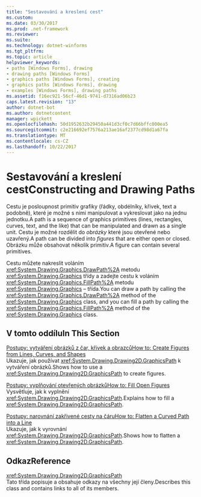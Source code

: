 ```yaml
---
title: "Sestavování a kreslení cest"
ms.custom: 
ms.date: 03/30/2017
ms.prod: .net-framework
ms.reviewer: 
ms.suite: 
ms.technology: dotnet-winforms
ms.tgt_pltfrm: 
ms.topic: article
helpviewer_keywords:
- paths [Windows Forms], drawing
- drawing paths [Windows Forms]
- graphics paths [Windows Forms], creating
- graphics paths [Windows Forms], drawing
- examples [Windows Forms], drawing paths
ms.assetid: f16ec921-56cf-46d1-9741-d7316ad06b23
caps.latest.revision: "13"
author: dotnet-bot
ms.author: dotnetcontent
manager: wpickett
ms.openlocfilehash: 50d1952632b29450a441d3cf0c7d66bffc000ea5
ms.sourcegitcommit: c2e216692ef7576a213ae16af2377cd98d1a67fa
ms.translationtype: MT
ms.contentlocale: cs-CZ
ms.lasthandoff: 10/22/2017
---
```

# <a name="constructing-and-drawing-paths"></a><span data-ttu-id="023df-102">Sestavování a kreslení cest</span><span class="sxs-lookup"><span data-stu-id="023df-102">Constructing and Drawing Paths</span></span>
<span data-ttu-id="023df-103">Cestu je posloupnost primitiv grafiky (řádky, obdélníky, křivek, text a podobně), které je možné s nimi manipulovat a vykreslovat jako na jednu jednotku.</span><span class="sxs-lookup"><span data-stu-id="023df-103">A path is a sequence of graphics primitives (lines, rectangles, curves, text, and the like) that can be manipulated and drawn as a single unit.</span></span> <span data-ttu-id="023df-104">Cestu je možné rozdělit do *obrázky* které jsou otevřené nebo uzavřený.</span><span class="sxs-lookup"><span data-stu-id="023df-104">A path can be divided into *figures* that are either open or closed.</span></span> <span data-ttu-id="023df-105">Obrázku může obsahovat několik primitiv.</span><span class="sxs-lookup"><span data-stu-id="023df-105">A figure can contain several primitives.</span></span>  
  
 <span data-ttu-id="023df-106">Cestu můžete nakreslit voláním <xref:System.Drawing.Graphics.DrawPath%2A> metodu <xref:System.Drawing.Graphics> třídy a zadejte cestu k voláním <xref:System.Drawing.Graphics.FillPath%2A> metodu <xref:System.Drawing.Graphics> – třída.</span><span class="sxs-lookup"><span data-stu-id="023df-106">You can draw a path by calling the <xref:System.Drawing.Graphics.DrawPath%2A> method of the <xref:System.Drawing.Graphics> class, and you can fill a path by calling the <xref:System.Drawing.Graphics.FillPath%2A> method of the <xref:System.Drawing.Graphics> class.</span></span>  
  
## <a name="in-this-section"></a><span data-ttu-id="023df-107">V tomto oddílu</span><span class="sxs-lookup"><span data-stu-id="023df-107">In This Section</span></span>  
 [<span data-ttu-id="023df-108">Postupy: vytváření obrázků z čar, křivek a obrazců</span><span class="sxs-lookup"><span data-stu-id="023df-108">How to: Create Figures from Lines, Curves, and Shapes</span></span>](../../../../docs/framework/winforms/advanced/how-to-create-figures-from-lines-curves-and-shapes.md)  
 <span data-ttu-id="023df-109">Ukazuje, jak používat <xref:System.Drawing.Drawing2D.GraphicsPath> k vytváření obrázků.</span><span class="sxs-lookup"><span data-stu-id="023df-109">Shows how to use a <xref:System.Drawing.Drawing2D.GraphicsPath> to create figures.</span></span>  
  
 [<span data-ttu-id="023df-110">Postupy: vyplňování otevřených obrázků</span><span class="sxs-lookup"><span data-stu-id="023df-110">How to: Fill Open Figures</span></span>](../../../../docs/framework/winforms/advanced/how-to-fill-open-figures.md)  
 <span data-ttu-id="023df-111">Vysvětluje, jak k vyplnění <xref:System.Drawing.Drawing2D.GraphicsPath>.</span><span class="sxs-lookup"><span data-stu-id="023df-111">Explains how to fill a <xref:System.Drawing.Drawing2D.GraphicsPath>.</span></span>  
  
 [<span data-ttu-id="023df-112">Postupy: narovnání zakřivené cesty na čáru</span><span class="sxs-lookup"><span data-stu-id="023df-112">How to: Flatten a Curved Path into a Line</span></span>](../../../../docs/framework/winforms/advanced/how-to-flatten-a-curved-path-into-a-line.md)  
 <span data-ttu-id="023df-113">Ukazuje, jak k vyrovnání <xref:System.Drawing.Drawing2D.GraphicsPath>.</span><span class="sxs-lookup"><span data-stu-id="023df-113">Shows how to flatten a <xref:System.Drawing.Drawing2D.GraphicsPath>.</span></span>  
  
## <a name="reference"></a><span data-ttu-id="023df-114">Odkaz</span><span class="sxs-lookup"><span data-stu-id="023df-114">Reference</span></span>  
 <xref:System.Drawing.Drawing2D.GraphicsPath>  
 <span data-ttu-id="023df-115">Tato třída popisuje a obsahuje odkazy na všechny její členy.</span><span class="sxs-lookup"><span data-stu-id="023df-115">Describes this class and contains links to all of its members.</span></span>
